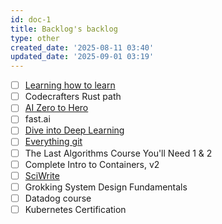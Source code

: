 ```yaml
---
id: doc-1
title: Backlog's backlog
type: other
created_date: '2025-08-11 03:40'
updated_date: '2025-09-01 03:19'
---
```

- [ ] [Learning how to learn](https://www.coursera.org/learn/learning-how-to-learn)
- [ ] Codecrafters Rust path
- [ ] [AI Zero to Hero](https://karpathy.ai/zero-to-hero.htm)
- [ ] fast.ai
- [ ] [Dive into Deep Learning](https://d2l.ai/)
- [ ] [Everything git](https://frontendmasters.com/courses/everything-git/)
- [ ] The Last Algorithms Course You'll Need 1 & 2
- [ ] Complete Intro to Containers, v2
- [ ] [SciWrite](https://www.coursera.org/learn/sciwrite)
- [ ] Grokking System Design Fundamentals
- [ ] Datadog course
- [ ] Kubernetes Certification
